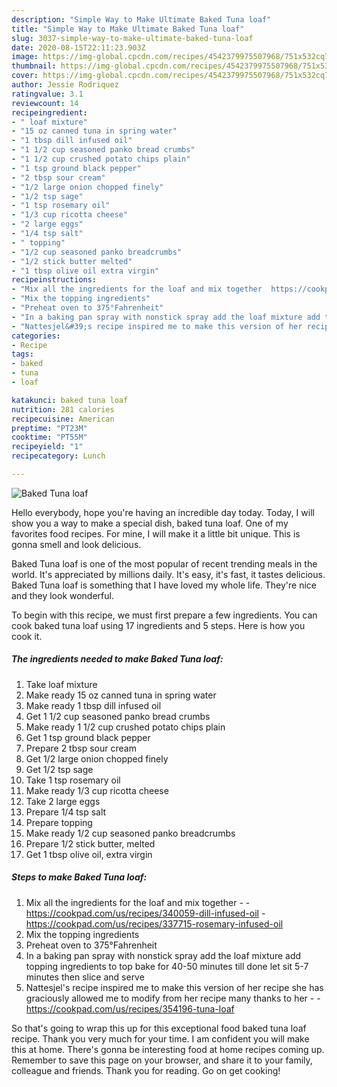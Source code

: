 ```yaml
---
description: "Simple Way to Make Ultimate Baked Tuna loaf"
title: "Simple Way to Make Ultimate Baked Tuna loaf"
slug: 3037-simple-way-to-make-ultimate-baked-tuna-loaf
date: 2020-08-15T22:11:23.903Z
image: https://img-global.cpcdn.com/recipes/4542379975507968/751x532cq70/baked-tuna-loaf-recipe-main-photo.jpg
thumbnail: https://img-global.cpcdn.com/recipes/4542379975507968/751x532cq70/baked-tuna-loaf-recipe-main-photo.jpg
cover: https://img-global.cpcdn.com/recipes/4542379975507968/751x532cq70/baked-tuna-loaf-recipe-main-photo.jpg
author: Jessie Rodriquez
ratingvalue: 3.1
reviewcount: 14
recipeingredient:
- " loaf mixture"
- "15 oz canned tuna in spring water"
- "1 tbsp dill infused oil"
- "1 1/2 cup seasoned panko bread crumbs"
- "1 1/2 cup crushed potato chips plain"
- "1 tsp ground black pepper"
- "2 tbsp sour cream"
- "1/2 large onion chopped finely"
- "1/2 tsp sage"
- "1 tsp rosemary oil"
- "1/3 cup ricotta cheese"
- "2 large eggs"
- "1/4 tsp salt"
- " topping"
- "1/2 cup seasoned panko breadcrumbs"
- "1/2 stick butter melted"
- "1 tbsp olive oil extra virgin"
recipeinstructions:
- "Mix all the ingredients for the loaf and mix together  https://cookpad.com/us/recipes/340059-dill-infused-oil https://cookpad.com/us/recipes/337715-rosemary-infused-oil"
- "Mix the topping ingredients"
- "Preheat oven to 375°Fahrenheit"
- "In a baking pan spray with nonstick spray add the loaf mixture add topping ingredients to top bake for 40-50 minutes till done let sit 5-7 minutes then slice and serve"
- "Nattesjel&#39;s recipe inspired me to make this version of her recipe she has graciously allowed me to modify from her recipe many thanks to her  https://cookpad.com/us/recipes/354196-tuna-loaf"
categories:
- Recipe
tags:
- baked
- tuna
- loaf

katakunci: baked tuna loaf 
nutrition: 281 calories
recipecuisine: American
preptime: "PT23M"
cooktime: "PT55M"
recipeyield: "1"
recipecategory: Lunch

---
```



![Baked Tuna loaf](https://img-global.cpcdn.com/recipes/4542379975507968/751x532cq70/baked-tuna-loaf-recipe-main-photo.jpg)

Hello everybody, hope you're having an incredible day today. Today, I will show you a way to make a special dish, baked tuna loaf. One of my favorites food recipes. For mine, I will make it a little bit unique. This is gonna smell and look delicious.

Baked Tuna loaf is one of the most popular of recent trending meals in the world. It's appreciated by millions daily. It's easy, it's fast, it tastes delicious. Baked Tuna loaf is something that I have loved my whole life. They're nice and they look wonderful.




To begin with this recipe, we must first prepare a few ingredients. You can cook baked tuna loaf using 17 ingredients and 5 steps. Here is how you cook it.

<!--inarticleads1-->

##### The ingredients needed to make Baked Tuna loaf:

1. Take  loaf mixture
1. Make ready 15 oz canned tuna in spring water
1. Make ready 1 tbsp dill infused oil
1. Get 1 1/2 cup seasoned panko bread crumbs
1. Make ready 1 1/2 cup crushed potato chips plain
1. Get 1 tsp ground black pepper
1. Prepare 2 tbsp sour cream
1. Get 1/2 large onion chopped finely
1. Get 1/2 tsp sage
1. Take 1 tsp rosemary oil
1. Make ready 1/3 cup ricotta cheese
1. Take 2 large eggs
1. Prepare 1/4 tsp salt
1. Prepare  topping
1. Make ready 1/2 cup seasoned panko breadcrumbs
1. Prepare 1/2 stick butter, melted
1. Get 1 tbsp olive oil, extra virgin




<!--inarticleads2-->

##### Steps to make Baked Tuna loaf:

1. Mix all the ingredients for the loaf and mix together -  - https://cookpad.com/us/recipes/340059-dill-infused-oil - https://cookpad.com/us/recipes/337715-rosemary-infused-oil
1. Mix the topping ingredients
1. Preheat oven to 375°Fahrenheit
1. In a baking pan spray with nonstick spray add the loaf mixture add topping ingredients to top bake for 40-50 minutes till done let sit 5-7 minutes then slice and serve
1. Nattesjel&#39;s recipe inspired me to make this version of her recipe she has graciously allowed me to modify from her recipe many thanks to her -  - https://cookpad.com/us/recipes/354196-tuna-loaf




So that's going to wrap this up for this exceptional food baked tuna loaf recipe. Thank you very much for your time. I am confident you will make this at home. There's gonna be interesting food at home recipes coming up. Remember to save this page on your browser, and share it to your family, colleague and friends. Thank you for reading. Go on get cooking!
